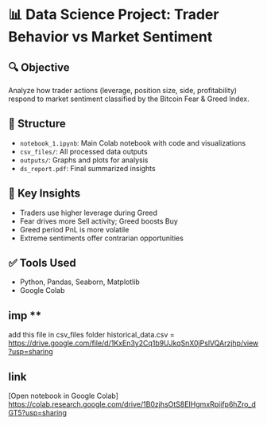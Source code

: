 # 📊 Data Science Project: Trader Behavior vs Market Sentiment

## 🔍 Objective
Analyze how trader actions (leverage, position size, side, profitability) respond to market sentiment classified by the Bitcoin Fear & Greed Index.

## 📁 Structure
- `notebook_1.ipynb`: Main Colab notebook with code and visualizations
- `csv_files/`: All processed data outputs
- `outputs/`: Graphs and plots for analysis
- `ds_report.pdf`: Final summarized insights

## 📌 Key Insights
- Traders use higher leverage during Greed
- Fear drives more Sell activity; Greed boosts Buy
- Greed period PnL is more volatile
- Extreme sentiments offer contrarian opportunities

## ✅ Tools Used
- Python, Pandas, Seaborn, Matplotlib
- Google Colab
## imp **
add this file in csv_files folder 
historical_data.csv =  https://drive.google.com/file/d/1KxEn3y2Cq1b9UJkqSnX0jPslVQArzjhp/view?usp=sharing
##  link 
[Open notebook in Google Colab] https://colab.research.google.com/drive/1B0zjhsOtS8EIHgmxRpjifp6hZro_dGT5?usp=sharing
